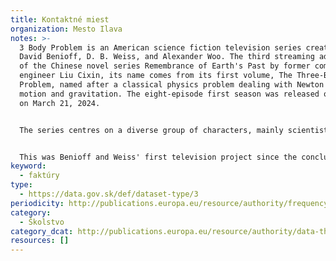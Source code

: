 ```yaml
---
title: Kontaktné miest
organization: Mesto Ilava
notes: >-
  3 Body Problem is an American science fiction television series created by
  David Benioff, D. B. Weiss, and Alexander Woo. The third streaming adaptation
  of the Chinese novel series Remembrance of Earth's Past by former computer
  engineer Liu Cixin, its name comes from its first volume, The Three-Body
  Problem, named after a classical physics problem dealing with Newton's laws of
  motion and gravitation. The eight-episode first season was released on Netflix
  on March 21, 2024.


  The series centres on a diverse group of characters, mainly scientists, who encounter an extraterrestrial civilization, triggering numerous threats and profound changes for humanity. While the two earlier adaptations, the animated The Three-Body Problem in Minecraft (2014–2020) and the live-action Three-Body (2023), were entirely in the novels' original Mandarin, 3 Body Problem is primarily in English with some Mandarin. It also alters parts of the original Chinese setting to include foreign characters and locations, particularly in the United Kingdom as well as China.


  This was Benioff and Weiss' first television project since the conclusion of their series Game of Thrones (2011–2019). It received positive reviews, with praise towards its cast, ambition, and production values. The series received six Primetime Emmy Award nominations, including Outstanding Drama Series. In May 2024, the series was renewed for a second and third season.
keyword:
  - faktúry
type:
  - https://data.gov.sk/def/dataset-type/3
periodicity: http://publications.europa.eu/resource/authority/frequency/DAILY
category:
  - Školstvo
category_dcat: http://publications.europa.eu/resource/authority/data-theme/AGRI
resources: []
---
```


